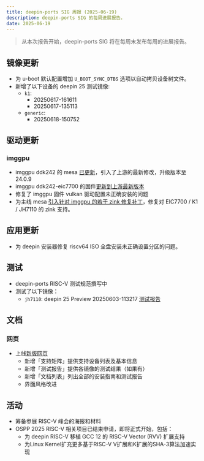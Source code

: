 ```yaml
---
title: deepin-ports SIG 周报 (2025-06-19)
description: deepin-ports SIG 的每周进展报告。
date: 2025-06-19
---
```


> 从本次报告开始，deepin-ports SIG 将在每周末发布每周的进展报告。

## 镜像更新

- 为 u-boot 默认配置增加 `U_BOOT_SYNC_DTBS` 选项以自动拷贝设备树文件。
- 新增了以下设备的 deepin 25 测试镜像:
  - `k1`:
    - 20250617-161611
    - 20250617-135113
  - `generic`:
    - 20250618-150752

## 驱动更新

### imggpu

- imggpu ddk242 的 mesa [已更新](https://github.com/deepin-community/mesa/commit/afb354a42d22a6136e7798b86bda32074bc1d433)，引入了上游的最新修改，升级版本至 24.0.9
- imggpu ddk242-eic7700 的固件[更新到上游最新版本](https://github.com/deepin-community/img-gpu-bin/commit/7f8f4afcaf2903eb01b3cf9fa3aacd66dbb21ae7)
- 修复了 imggpu 固件 vulkan 驱动配置未正确安装的问题
- 为主线 mesa [引入针对 imggpu 的若干 zink 修复补丁](https://github.com/deepin-community/mesa/pull/26)，修复对 EIC7700 / K1 / JH7110 的 zink 支持。

## 应用更新

- 为 deepin 安装器修复 riscv64 ISO 全盘安装未正确设置分区的问题。

## 测试

- deepin-ports RISC-V 测试规范撰写中
- 测试了以下镜像：
  - `jh7110`: deepin 25 Preview 20250603-113217 [测试报告](/docs/test/deepin-25-crimson-preview-riscv64-jh7110-20250603-113217.tar.xz)

## 文档

### 网页

- 上线[新版网页](https://deepin-community.github.io/sig-deepin-ports/)
  - 新增「支持矩阵」提供支持设备列表及基本信息
  - 新增「测试报告」提供各镜像的测试结果（如果有）
  - 新增「文档列表」列出全部的安装指南和测试报告
  - 界面风格改进

## 活动

- 筹备参展 RISC-V 峰会的海报和材料
- OSPP 2025 RISC-V 相关项目已结束申请，即将正式开始，包括：
  - 为 deepin RISC-V 移植 GCC 12 的 RISC-V Vector (RVV) 扩展支持
  - 为Linux Kernel扩充更多基于RISC-V V扩展和K扩展的SHA-3算法加速实现
